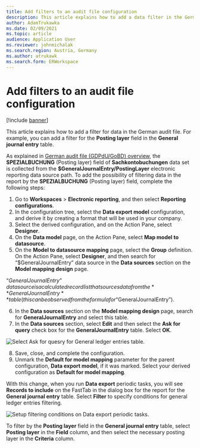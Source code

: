```yaml
---
title: Add filters to an audit file configuration
description: This article explains how to add a data filter in the German audit file.
author: AdamTrukawka
ms.date: 02/09/2021
ms.topic: article
audience: Application User
ms.reviewer: johnmichalak
ms.search.region: Austria, Germany
ms.author: atrukawk
ms.search.form: ERWorkspace
---
```


# Add filters to an audit file configuration

[!include [banner](../../includes/banner.md)]

This article explains how to add a filter for data in the German audit file. For example, you can add a filter for the **Posting layer** field in the **General journal entry** table.

As explained in [German audit file (GDPdU/GoBD) overview](emea-deu-gdpdu-audit-data-export.md#sachkontobuchungen), the **SPEZIALBUCHUNG** (Posting layer) field of **Sachkontobuchungen** data set is collected from the **$GeneralJournalEntry/PostingLayer** electronic reporting data source path. To add the possibility of filtering data in the report by the **SPEZIALBUCHUNG** (Posting layer) field, complete the following steps:

1. Go to **Workspaces** > **Electronic reporting**, and then select **Reporting configurations**.
2. In the configuration tree, select the **Data export model** configuration, and derive it by creating a format that will be used in your company.
3. Select the derived configuration, and on the Action Pane, select **Designer**. 
4. On the **Data model** page, on the Action Pane, select **Map model to datasource**.
5. On the **Model to datasource mapping** page, select the **Group** definition. On the Action Pane, select **Designer**, and then search for “$GeneralJournalEntry” data source in the **Data sources** section on the **Model mapping design** page.

  “$GeneralJournalEntry” data source is a calculated record list that sources data from the **GeneralJournalEntry** table (this can be observed from the formula for “$GeneralJournalEntry”).
  
6. In the **Data sources** section on the **Model mapping design** page, search for **GeneralJournalEntry** and select this table.
7. In the **Data sources** section, select **Edit** and then select the **Ask for query** check box for the **GeneralJournalEntry** table. Select **OK**.

![Select Ask for quesry for General ledger entries table.](../media/ask-for-query-gl-entries.png)

8. Save, close, and complete the configuration.
9. Unmark the **Default for model mapping** parameter for the parent configuration, **Data export model**, if it was marked. Select your derived configuration as **Default for model mapping**. 

With this change, when you run **Data export** periodic tasks, you will see **Records to include** on the FastTab in the dialog box for the report for the **General journal entry** table. Select **Filter** to specify conditions for general ledger entries filtering.

![Setup filtering conditions on Data export periodic tasks.](../media/filter-setup.png)

To filter by the **Posting layer** field in the **General journal entry** table, select **Posting layer** in the **Field** column, and then select the necessary posting layer in the **Criteria** column.
